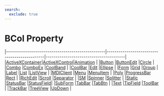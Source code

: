 ```yaml
---
search:
  exclude: true
---
```


<h1 class="heading"><span class="name">BCol Property</span></h1>

|--------------------------------------------------|----------------------------------------------|----------------------------------------|
|[ActiveXContainer](../objects/activexcontainer.md)|[ActiveXControl](../objects/activexcontrol.md)|[Animation](../objects/animation.md)    |
|[Button](../objects/button.md)                    |[ButtonEdit](../objects/buttonedit.md)        |[Circle](../objects/circle.md)          |
|[Combo](../objects/combo.md)                      |[ComboEx](../objects/comboex.md)              |[CoolBand](../objects/coolband.md)      |
|[CoolBar](../objects/coolbar.md)                  |[Edit](../objects/edit.md)                    |[Ellipse](../objects/ellipse.md)        |
|[Form](../objects/form.md)                        |[Grid](../objects/grid.md)                    |[Group](../objects/group.md)            |
|[Label](../objects/label.md)                      |[List](../objects/list.md)                    |[ListView](../objects/listview.md)      |
|[MDIClient](../objects/mdiclient.md)              |[Menu](../objects/menu.md)                    |[MenuItem](../objects/menuitem.md)      |
|[Poly](../objects/poly.md)                        |[ProgressBar](../objects/progressbar.md)      |[Rect](../objects/rect.md)              |
|[RichEdit](../objects/richedit.md)                |[Scroll](../objects/scroll.md)                |[Separator](../objects/separator.md)    |
|[SM](../objects/sm.md)                            |[Spinner](../objects/spinner.md)              |[Splitter](../objects/splitter.md)      |
|[Static](../objects/static.md)                    |[StatusBar](../objects/statusbar.md)          |[StatusField](../objects/statusfield.md)|
|[SubForm](../objects/subform.md)                  |[TabBar](../objects/tabbar.md)                |[TabBtn](../objects/tabbtn.md)          |
|[Text](../objects/text.md)                        |[TipField](../objects/tipfield.md)            |[ToolBar](../objects/toolbar.md)        |
|[TrackBar](../objects/trackbar.md)                |[TreeView](../objects/treeview.md)            |[UpDown](../objects/updown.md)          |

